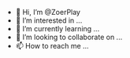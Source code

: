 - 👋 Hi, I’m @ZoerPlay
- 👀 I’m interested in ...
- 🌱 I’m currently learning ...
- 💞️ I’m looking to collaborate on ...
- 📫 How to reach me ...

<!---
ZoerPlay/ZoerPlay is a ✨ special ✨ repository because its `README.md` (this file) appears on your GitHub profile.
You can click the Preview link to take a look at your changes.
--->
